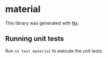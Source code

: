# material

This library was generated with [Nx](https://nx.dev).

## Running unit tests

Run `nx test material` to execute the unit tests.
